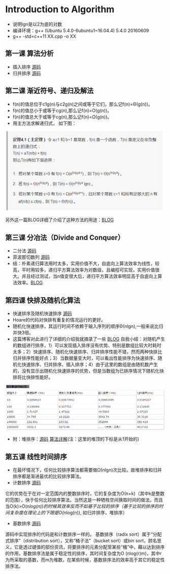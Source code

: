 # Introduction to Algorithm

- 说明lgn是以2为底的对数
- 编译环境：g++ (Ubuntu 5.4.0-6ubuntu1~16.04.4) 5.4.0 20160609
- g++ -std=c++11 XX.cpp -o XX


##  第一课 算法分析
- 插入排序 [源码](https://github.com/xuyicpp/Classical_Algorithms/blob/master/Introduction_to_Algorithms/Insertion_Sort.cpp)
- 归并排序 [源码](https://github.com/xuyicpp/Classical_Algorithms/blob/master/Introduction_to_Algorithms/Merge_Sort.cpp)

## 第二课 渐近符号、递归及解法

- f(n)的值总位于c1g(n)与c2g(n)之间或等于它们，那么记f(n)=Θ(g(n))。
- f(n)的值总小于或等于cg(n),那么记f(n)=O(g(n))。
- f(n)的值总大于或等于cg(n),那么记f(n)=Ω(g(n))。
- 用主方法求解递归式，
如下图：

![](./images/Main_Theorem.png)

另外这一篇BLOG详细了介绍了这种方法的用途：[BLOG](http://www.jianshu.com/p/4d0b005782d9)

## 第三课 分冶法（Divide and Conquer）
- 二分法 [源码](https://github.com/xuyicpp/Classical_Algorithms/blob/master/Introduction_to_Algorithms/Binary_Search.cpp)
- 菲波那切数列 [源码](https://github.com/xuyicpp/Classical_Algorithms/blob/master/Introduction_to_Algorithms/Fibonacci.cpp)
- 结：朴素递归算法用时太多，实用价值不大，自底向上算法效率为线性，较高，平时用较多，递归平方算法效率为对数级，且编程可实现，实用价值很大。并且经过测试，当n值变很大后，递归平方算法效率明显高于自底向上算法效率。[BLOG](http://www.cnblogs.com/zhoutaotao/p/3964997.html)

## 第四课 快排及随机化算法
- 快速排序及随机快速排序 [源码](https://github.com/xuyicpp/Classical_Algorithms/blob/master/Introduction_to_Algorithms/Quick_Sort.cpp)
- Hoare的代码对快排有重复的情况运行的更好。
- 随机化快速排序，其运行时间不依赖于输入序列的顺序Θ(nlgn),一般来说比归并快3倍。
- 这篇博客对此进行了详细的介绍我就摘录了一些 [BLOG](http://www.cnblogs.com/zhoutaotao/p/3970099.html)
自我小结：对随机产生的数组进行排序，1）可以发现插入排序没有优势、特别是数组比较大时耗时太多；2）快速排序、随机化快速排序、归并排序性能不错，然而两种快排比归并排序性能好点；3）当数据量变大时，可以看出性能排序为快速排序、随机化快速排序、归并排序、插入排序；4）由于这里的数组是由随机数产生的，没有显示出随机化快速排序的优势，但是当数组为已排序情况下随机化快排将比快排性能好。

![](./images/sort_time_compare.png)

- 附：堆排序：[源码](https://github.com/xuyicpp/Classical_Algorithms/blob/master/Introduction_to_Algorithms/Heapsort.cpp) [算法详解](https://jingyan.baidu.com/article/5225f26b057d5de6fa0908f3.html)(注：这里的堆顶的下标是从1开始的)


## 第五课 线性时间排序

- 在最坏情况下，任何比较排序算法都需要做Ω(nlgn)次比较。故堆排序和归并排序都是渐进最优的比较排序算法。
- 计数排序 [源码](https://github.com/xuyicpp/Classical_Algorithms/blob/master/Introduction_to_Algorithms/Counting_Sort.cpp)

它的优势在于在对一定范围内的整数排序时，它的复杂度为Ο(n+k)（其中k是整数的范围），快于任何比较排序算法。当然这是一种牺牲空间换取时间的做法，而且当O(k)>O(n*log(n))的时候其效率反而不如基于比较的排序（基于比较的排序的时间复杂度在理论上的下限是O(n*log(n)), 如归并排序，堆排序）

- 基数排序 [源码](https://github.com/xuyicpp/Classical_Algorithms/blob/master/Introduction_to_Algorithms/Radix_Sort.cpp)

源码中实现排序的代码是和计数排序一样的。
基数排序（radix sort）属于“分配式排序”（distribution sort），又称“桶子法”（bucket sort）或bin sort，顾名思义，它是透过键值的部份资讯，将要排序的元素分配至某些“桶”中，藉以达到排序的作用，基数排序法是属于稳定性的排序，其时间复杂度为O (nlog(r)m)，其中r为所采取的基数，而m为堆数，在某些时候，基数排序法的效率高于其它的稳定性排序法。



